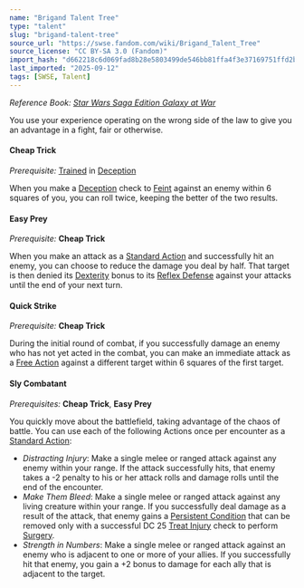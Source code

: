 ```yaml
---
name: "Brigand Talent Tree"
type: "talent"
slug: "brigand-talent-tree"
source_url: "https://swse.fandom.com/wiki/Brigand_Talent_Tree"
source_license: "CC BY-SA 3.0 (Fandom)"
import_hash: "d662218c6d069fad8b28e5803499de546bb81ffa4f3e37169751ffd2bec9bcd6"
last_imported: "2025-09-12"
tags: [SWSE, Talent]
---
```

*Reference Book: [Star Wars Saga Edition Galaxy at War](https://swse.fandom.com/wiki/Star_Wars_Saga_Edition_Galaxy_at_War)*

You use your experience operating on the wrong side of the law to give you an advantage in a fight, fair or otherwise.

#### **Cheap Trick**
*Prerequisite:* [Trained](https://swse.fandom.com/wiki/Trained) in [Deception](https://swse.fandom.com/wiki/Deception)

When you make a [Deception](https://swse.fandom.com/wiki/Deception) check to [Feint](https://swse.fandom.com/wiki/Feint) against an enemy within 6 squares of you, you can roll twice, keeping the better of the two results.

#### **Easy Prey**
*Prerequisite:* **Cheap Trick**

When you make an attack as a [Standard Action](https://swse.fandom.com/wiki/Standard_Action) and successfully hit an enemy, you can choose to reduce the damage you deal by half. That target is then denied its [Dexterity](https://swse.fandom.com/wiki/Dexterity) bonus to its [Reflex Defense](https://swse.fandom.com/wiki/Reflex_Defense) against your attacks until the end of your next turn.

#### **Quick Strike**
*Prerequisite:* **Cheap Trick**

During the initial round of combat, if you successfully damage an enemy who has not yet acted in the combat, you can make an immediate attack as a [Free Action](https://swse.fandom.com/wiki/Free_Action) against a different target within 6 squares of the first target.

#### **Sly Combatant**
*Prerequisites:* **Cheap Trick**, **Easy Prey**

You quickly move about the battlefield, taking advantage of the chaos of battle. You can use each of the following Actions once per encounter as a [Standard Action](https://swse.fandom.com/wiki/Standard_Action):
- *Distracting Injury*: Make a single melee or ranged attack against any enemy within your range. If the attack successfully hits, that enemy takes a -2 penalty to his or her attack rolls and damage rolls until the end of the encounter.
- *Make Them Bleed*: Make a single melee or ranged attack against any living creature within your range. If you successfully deal damage as a result of the attack, that enemy gains a [Persistent Condition](https://swse.fandom.com/wiki/Persistent_Condition) that can be removed only with a successful DC 25 [Treat Injury](https://swse.fandom.com/wiki/Treat_Injury) check to perform [Surgery](https://swse.fandom.com/wiki/Surgery).
- *Strength in Numbers*: Make a single melee or ranged attack against an enemy who is adjacent to one or more of your allies. If you successfully hit that enemy, you gain a +2 bonus to damage for each ally that is adjacent to the target.